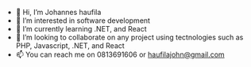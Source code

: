 - 👋 Hi, I’m Johannes haufila
- 👀 I’m interested in software development
- 🌱 I’m currently learning .NET, and React
- 💞️ I’m looking to collaborate on any project using tectnologies such as PHP, Javascript, .NET, and React
- 📫 You can reach me on 0813691606 or haufilajohn@gmail.com
